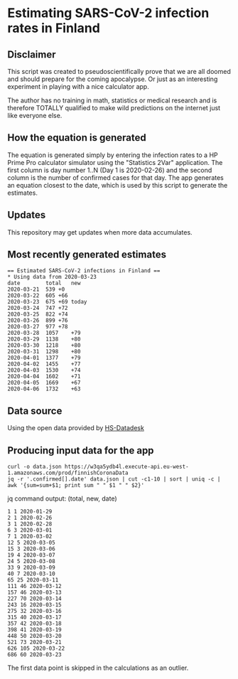 # Estimating SARS-CoV-2 infection rates in Finland

## Disclaimer

This script was created to pseudoscientifically prove that we are all doomed
and should prepare for the coming apocalypse. Or just as an interesting
experiment in playing with a nice calculator app.

The author has no training in math, statistics or medical research and is
therefore TOTALLY qualified to make wild predictions on the internet just like
everyone else.

## How the equation is generated

The equation is generated simply by entering the infection rates to a HP Prime
Pro calculator simulator using the "Statistics 2Var" application.
The first column is day number 1..N (Day 1 is 2020-02-26) and the second column
is the number of confirmed cases for that day.
The app generates an equation closest to the date, which is used by this script
to generate the estimates.

## Updates

This repository may get updates when more data accumulates.

## Most recently generated estimates

```
== Estimated SARS-CoV-2 infections in Finland ==
* Using data from 2020-03-23
date		total	new
2020-03-21	539	+0
2020-03-22	605	+66
2020-03-23	675	+69 today
2020-03-24	747	+72
2020-03-25	822	+74
2020-03-26	899	+76
2020-03-27	977	+78
2020-03-28	1057	+79
2020-03-29	1138	+80
2020-03-30	1218	+80
2020-03-31	1298	+80
2020-04-01	1377	+79
2020-04-02	1455	+77
2020-04-03	1530	+74
2020-04-04	1602	+71
2020-04-05	1669	+67
2020-04-06	1732	+63
```

## Data source
Using the open data provided by [HS-Datadesk](https://github.com/HS-Datadesk/koronavirus-avoindata)

## Producing input data for the app

```
curl -o data.json https://w3qa5ydb4l.execute-api.eu-west-1.amazonaws.com/prod/finnishCoronaData
jq -r '.confirmed[].date' data.json | cut -c1-10 | sort | uniq -c | awk '{sum=sum+$1; print sum " " $1 " " $2}'
```

jq command output: (total, new, date)

```
1 1 2020-01-29
2 1 2020-02-26
3 1 2020-02-28
6 3 2020-03-01
7 1 2020-03-02
12 5 2020-03-05
15 3 2020-03-06
19 4 2020-03-07
24 5 2020-03-08
33 9 2020-03-09
40 7 2020-03-10
65 25 2020-03-11
111 46 2020-03-12
157 46 2020-03-13
227 70 2020-03-14
243 16 2020-03-15
275 32 2020-03-16
315 40 2020-03-17
357 42 2020-03-18
398 41 2020-03-19
448 50 2020-03-20
521 73 2020-03-21
626 105 2020-03-22
686 60 2020-03-23
```

The first data point is skipped in the calculations as an outlier.
